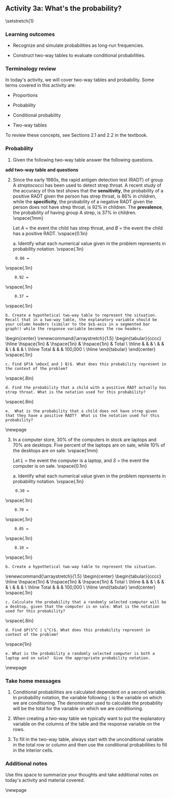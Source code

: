 ## Activity 3a:  What's the probability?

\setstretch{1}

### Learning outcomes

* Recognize and simulate probabilities as long-run frequencies.

* Construct two-way tables to evaluate conditional probabilities.

### Terminology review

In today's activity, we will cover two-way tables and probability.  Some terms covered in this activity are:

* Proportions 

* Probability

* Conditional probability

* Two-way tables

To review these concepts, see Sections 2.1 and 2.2 in the textbook.  


### Probability 

1. Given the following two-way table answer the following questions.

**add two-way table and questions**

2. Since the early 1980s, the rapid antigen detection test (RADT) of group A *streptococci* has been used to detect strep throat. A recent study of the accuracy of this test shows that the **sensitivity**, the probability of a positive RADT given the person has strep throat, is 86% in children, while the **specificity**, the probability of a negative RADT given the person does not have strep throat, is 92% in children.  The **prevalence**, the probability of having group A strep, is 37% in children. 
\vspace{1mm}

    Let $A$ = the event the child has strep throat, and $B$ = the event the child has a positive RADT.
\vspace{0.1in}

    a. Identify what each numerical value given in the problem represents in probability notation.
\vspace{.1in}

        0.86 =  
\vspace{.1in}
 
        0.92 =  
\vspace{.1in}

        0.37 =  
\vspace{.1in}

    b. Create a hypothetical two-way table to represent the situation.  Recall that in a two-way table, the explanatory variable should be your column headers (similar to the $x$-axis in a segmented bar graph!) while the response variable becomes the row headers.
\begin{center}
    \renewcommand{\arraystretch}{1.5}
    \begin{tabular}{cccc} \hline
    \hspace{1in} & \hspace{1in} & \hspace{1in} & Total \\ \hline
    & & & \\ 
    & & & \\ 
    & & & \\ \hline
    Total & & & 100,000 \\ \hline
    \end{tabular}
    \end{center}
\vspace{.1in}

    c. Find $P(A \mbox{ and } B)$. What does this probability represent in the context of the problem?
\vspace{.8in}

    d. Find the probability that a child with a positive RADT actually has strep throat. What is the notation used for this probability?
\vspace{.8in}

    e.  What is the probability that a child does not have strep given that they have a positive RADT?  What is the notation used for this probability?

\newpage

3. In a computer store, 30% of the computers in stock are laptops and 70% are desktops.  Five percent of the laptops are on sale, while 10% of the desktops are on sale.
\vspace{1mm}

    Let $L$ = the event the computer is a laptop, and $S$ = the event the computer is on sale.
\vspace{0.1in}

    a. Identify what each numerical value given in the problem represents in probability notation.
\vspace{.1in}

        0.30 =  
 \vspace{.1in}
 
        0.70 =  
\vspace{.1in}

        0.05 =  
\vspace{.1in}

        0.10 =  
\vspace{.1in}

    b. Create a hypothetical two-way table to represent the situation.  
\renewcommand{\arraystretch}{1.5}
\begin{center}
\begin{tabular}{cccc} \hline
\hspace{1in} & \hspace{1in} & \hspace{1in} & Total \\ \hline
& & & \\ 
& & & \\ 
& & & \\ \hline
Total & & & 100,000 \\ \hline
\end{tabular}
\end{center}
\vspace{.1in}

    c. Calculate the probability that a randomly selected computer will be a desktop, given that the computer is on sale. What is the notation used for this probability?
\vspace{.8in}


    d. Find $P(S^C | L^C)$. What does this probability represent in context of the problem?
\vspace{1in}

    e. What is the probability a randomly selected computer is both a laptop and on sale?  Give the appropriate probability notation.


\newpage 

### Take home messages

1.  Conditional probabilities are calculated dependent on a second variable.  In probability notation, the variable following `|` is the variable on which we are conditioning.  The denominator used to calculate the probability will be the total for the variable on which we are conditioning.  


2. When creating a two-way table we typically want to put the explanatory variable on the columns of the table and the response variable on the rows.


3. To fill in the two-way table, always start with the unconditional variable in the total row or column and then use the conditional probabilities to fill in the interior cells.

### Additional notes

Use this space to summarize your thoughts and take additional notes on today's activity and material covered.

\newpage
